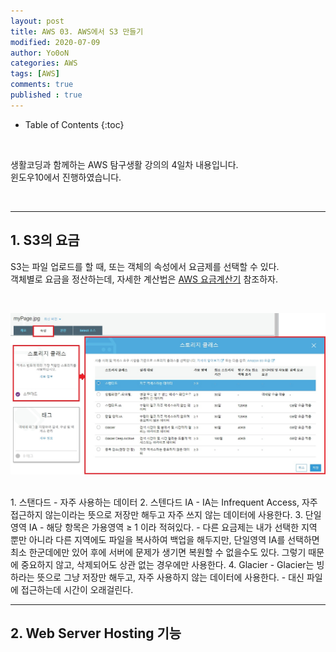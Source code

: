 ```yaml
---
layout: post
title: AWS 03. AWS에서 S3 만들기
modified: 2020-07-09
author: Yo0oN
categories: AWS
tags: [AWS]
comments: true
published : true
---
```


* Table of Contents
{:toc}

<br>

생활코딩과 함께하는 AWS 탐구생활 강의의 4일차 내용입니다.<br>
윈도우10에서 진행하였습니다.

<br>
<hr>

## 1. S3의 요금

S3는 파일 업로드를 할 때, 또는 객체의 속성에서 요금제를 선택할 수 있다.<br>
객체별로 요금을 정산하는데, 자세한 계산법은 [AWS 요금계산기](https://calculator.aws) 참조하자.

<br>

![AWS S3 요금](/images/posts/AWS/04/01.jpg)

<br>
1. 스탠다드
    - 자주 사용하는 데이터
2. 스텐다드 IA 
    - IA는 Infrequent Access, 자주 접근하지 않는이라는 뜻으로 저장만 해두고 자주 쓰지 않는 데이터에 사용한다.
3. 단일 영역 IA
    - 해당 항목은 가용영역 ≥ 1 이라 적혀있다.
    - 다른 요금제는 내가 선택한 지역 뿐만 아니라 다른 지역에도 파일을 복사하여 백업을 해두지만, 단일영역 IA를 선택하면 최소 한군데에만 있어 후에 서버에 문제가 생기면 복원할 수 없을수도 있다. 그렇기 때문에 중요하지 않고, 삭제되어도 상관 없는 경우에만 사용한다.
4. Glacier
    - Glacier는 빙하라는 뜻으로 그냥 저장만 해두고, 자주 사용하지 않는 데이터에 사용한다.
    - 대신 파일에 접근하는데 시간이 오래걸린다.
    
<br>

<hr>

## 2. Web Server Hosting 기능
